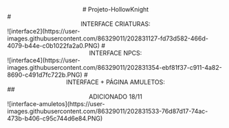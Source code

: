 <div align="center"> # Projeto-HollowKnight</div >
# <div align="center"> INTERFACE CRIATURAS:</div >
![interface2](https://user-images.githubusercontent.com/86329011/202831127-fd73d582-466d-4079-b44e-c0b1022fa2a0.PNG)
# <div align="center"> INTERFACE NPCS:</div >
![interface4](https://user-images.githubusercontent.com/86329011/202831354-ebf81f37-c911-4a82-8690-c491d7fc722b.PNG)
# <div align="center"> INTERFACE + PÁGINA AMULETOS:</div >
## <div align="center">ADICIONADO 18/11</div >
  ![interface-amuletos](https://user-images.githubusercontent.com/86329011/202831533-76d87d17-74ac-473b-b406-c95c744d6e84.PNG) 

